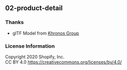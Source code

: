 ## 02-product-detail

### Thanks

- glTF Model from [Khronos Group](https://github.com/KhronosGroup/glTF-Sample-Models/tree/master/2.0/MaterialsVariantsShoe)

### License Information

Copyright 2020 Shopify, Inc.  
CC BY 4.0 https://creativecommons.org/licenses/by/4.0/
